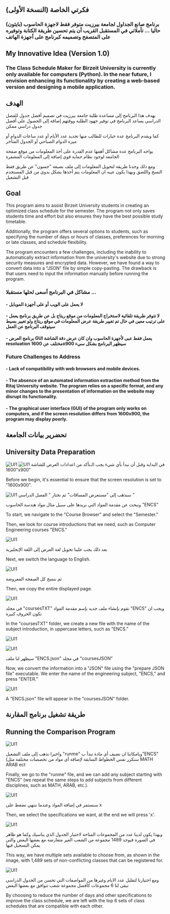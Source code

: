 












## فكرتي الخاصة (النسخة الأولى)
### برنامج صانع الجداول لجامعة بيرزيت متوفر فقط لاجهزة الحاسوب (بايثون) حاليا ... تأملاتي في المستقبل القريب أن يتم تحسين طريقة الكتابة وتوفيره على المتصفح وتصميمه كبرنامج على أجهزة الهاتف




## My Innovative Idea (Version 1.0)
### The Class Schedule Maker for Birzeit University is currently only available for computers (Python). In the near future, I envision enhancing its functionality by creating a web-based version and designing a mobile application.

## الهدف

يهدف هذا البرنامج إلى مساعدة طلبة جامعة بيرزيت في تصميم أفضل جدول للفصل الدراسي 
يساعد البرنامج في توفير جهود الطلبة ووقتهم إضافة إلى الحصول على أفضل جدول دراسي ممكن 

كما ويقدم البرنامج عدة خيارات للطالب منها تحديد عدد الأيام أو عدد ساعات الدوام أو ميزة الدوام الصباحي أو الجدول المتأخر 

يواجه البرنامج عدة مشاكل أهمها عدم القدرة على أخذ المعلومات من موقع صفحة الجامعة لوجود نظام حماية قوي إضافة إلى المعلومات المشفرة 

ومع ذلك وجدنا طريقة لتحويل المعلومات إلى ملف بصيغة "جسون" عن طريق فقط النسخ واللصق وبهذا يكون عيبه ان المعلومات يتم أخذها بشكل يدوي من قبل المستخدم قبل التشغيل  
## Goal
This program aims to assist Birzeit University students in creating an optimized class schedule for the semester. The program not only saves students time and effort but also ensures they have the best possible study timetable.

Additionally, the program offers several options to students, such as specifying the number of days or hours of classes, preferences for morning or late classes, and schedule flexibility.

The program encounters a few challenges, including the inability to automatically extract information from the university's website due to strong security measures and encrypted data. However, we have found a way to convert data into a "JSON" file by simple copy-pasting. The drawback is that users need to input the information manually before running the program.

### مشاكل في البرنامج أسعى لحلها مستقبلا ...
#### - لا يعمل على الويب أو على أجهزة الموبايل
#### - لا تتوفر طريقة تلقائية لاستخراج المعلومات من موقع ريتاج بل عن طريق برنامج يعمل على ترتيب معين في حال تم تغيير طريقة عرض المعلومات في موقع ريتاج ولو تغيير بسيط سيتوقف البرنامج عن العمل
#### - برنامج العرض GUI يعمل فقط عبى لأجهزة الحاسوب وان كان عرض دقة الشاشة resoluation مختلف عن 1600x900 سيظهر البرنامج بشكل سيء


### Future Challenges to Address
#### - Lack of compatibility with web browsers and mobile devices.
#### - The absence of an automated information extraction method from the Ritaj University website. The program relies on a specific format, and any minor changes to the presentation of information on the website may disrupt its functionality.
#### - The graphical user interface (GUI) of the program only works on computers, and if the screen resolution differs from 1600x900, the program may display poorly.

## تحضرير بيانات الجامعة

## University Data Preparation
![UI1](dm/13.jpg)
![UI1](dm/12.png)
في البداية وقبل أن نبدأ بأي شيء يجب الـتأكد من اعدادات العرض للشاشة "1600x900"

Before we begin, it's essential to ensure that the screen resolution is set to "1600x900".

![UI1](dm/1.jpg)
سنذهب إلى "مستعرض المساقات" ثم نختار " الفصل الدراسي "

ونبحث عن مقدمة المواد التي نريدها على سبيل مثال مواد هندسة الحاسوب "ENCS" 

To start, we navigate to the "Course Browser" and select the "Semester."

Then, we look for course introductions that we need, such as Computer Engineering courses "ENCS."

![UI1](dm/2.jpg)

بعد ذلك يجب علينا تحويل لغة العرض إلى اللغة الإنجليزية

Next, we switch the language to English.

![UI1](dm/3.png)

ثم ننسخ كل الصفحة المعروضة

Then, we copy the entire displayed page.

![UI1](dm/4.jpg)

في مجلد "coursesTXT" نقوم بإنشاء ملف جديد بإسم مقدمة المواد "ENCS" ويجب ان تكون الحروف كبيرة 

In the "coursesTXT" folder, we create a new file with the name of the subject introduction, in uppercase letters, such as "ENCS."

![UI1](dm/5.jpg)

![UI1](dm/6.jpg)

سيظهر لنا ملف "ENCS.json" في مجلد "coursesJSON"


Now, we convert the information into a "JSON" file using the "prepare JSON file" executable. We enter the name of the engineering subject, "ENCS," and press "ENTER."

![UI1](dm/7.png)

A "ENCS.json" file will appear in the "coursesJSON" folder.

##  طريقة تشغيل برنامج المقارنة

## Running the Comparison Program

![UI1](dm/15.png)

واخيرا نذهب إلى ملف التشغبل "runme" وبامكاننا ان نضيف أي مادة تبدأ ب"ENCS" (سنكرر نفس الخطواط السابقة لإضافة أي مواد من تخصصات مختلفة مثل MATH ARAB ect

Finally, we go to the "runme" file, and we can add any subject starting with "ENCS" (we repeat the same steps to add subjects from different disciplines, such as MATH, ARAB, etc.).

![UI1](dm/16.png)

سنستمر في إضافة المواد وعندما ننتهي نضغط على x 

Then, we select the specifications we want, at the end we will press 'x'.

![UI1](dm/17.png)

وبهذا يكون لدينا عدد من المجموعات المتاحة لاختيار الجدول الذي يناسبك وكما هو ظاهر في الصورة فيوجد 1489 مجموعة من الشعب الغير متعارضة مع بعضها البعض والتي يمكن التسجيل فيها

This way, we have multiple sets available to choose from, as shown in the image, with 1,489 sets of non-conflicting classes that can be registered for.

![UI1](dm/18.png)

ومع اختيارنا لتقليل عدد الايام وغيرها من المواصفات التي تحسن من الجدول الدراسي تبقى لنا 6 مجموعات كأفضل مجموعة شعب تتوافق مع بعضها البعض 

By choosing to reduce the number of days and other specifications to improve the class schedule, we are left with the top 6 sets of class schedules that are compatible with each other.
